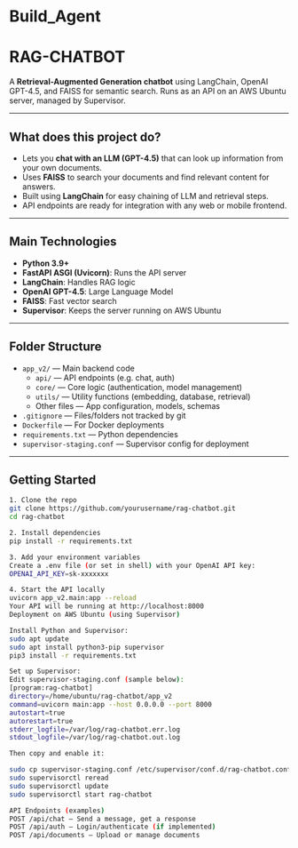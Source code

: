 # Build_Agent

# RAG-CHATBOT

A **Retrieval-Augmented Generation chatbot** using LangChain, OpenAI GPT-4.5, and FAISS for semantic search. Runs as an API on an AWS Ubuntu server, managed by Supervisor.

---

## What does this project do?

- Lets you **chat with an LLM (GPT-4.5)** that can look up information from your own documents.
- Uses **FAISS** to search your documents and find relevant content for answers.
- Built using **LangChain** for easy chaining of LLM and retrieval steps.
- API endpoints are ready for integration with any web or mobile frontend.

---

## Main Technologies

- **Python 3.9+**
- **FastAPI ASGI (Uvicorn)**: Runs the API server
- **LangChain**: Handles RAG logic
- **OpenAI GPT-4.5**: Large Language Model
- **FAISS**: Fast vector search
- **Supervisor**: Keeps the server running on AWS Ubuntu

---

## Folder Structure

- `app_v2/` — Main backend code
    - `api/` — API endpoints (e.g. chat, auth)
    - `core/` — Core logic (authentication, model management)
    - `utils/` — Utility functions (embedding, database, retrieval)
    - Other files — App configuration, models, schemas
- `.gitignore` — Files/folders not tracked by git
- `Dockerfile` — For Docker deployments
- `requirements.txt` — Python dependencies
- `supervisor-staging.conf` — Supervisor config for deployment

---

## Getting Started

```sh
1. Clone the repo
git clone https://github.com/yourusername/rag-chatbot.git
cd rag-chatbot

2. Install dependencies
pip install -r requirements.txt

3. Add your environment variables
Create a .env file (or set in shell) with your OpenAI API key:
OPENAI_API_KEY=sk-xxxxxxx

4. Start the API locally
uvicorn app_v2.main:app --reload
Your API will be running at http://localhost:8000
Deployment on AWS Ubuntu (using Supervisor)

Install Python and Supervisor:
sudo apt update
sudo apt install python3-pip supervisor
pip3 install -r requirements.txt

Set up Supervisor:
Edit supervisor-staging.conf (sample below):
[program:rag-chatbot]
directory=/home/ubuntu/rag-chatbot/app_v2
command=uvicorn main:app --host 0.0.0.0 --port 8000
autostart=true
autorestart=true
stderr_logfile=/var/log/rag-chatbot.err.log
stdout_logfile=/var/log/rag-chatbot.out.log

Then copy and enable it:

sudo cp supervisor-staging.conf /etc/supervisor/conf.d/rag-chatbot.conf
sudo supervisorctl reread
sudo supervisorctl update
sudo supervisorctl start rag-chatbot

API Endpoints (examples)
POST /api/chat — Send a message, get a response
POST /api/auth — Login/authenticate (if implemented)
POST /api/documents — Upload or manage documents
